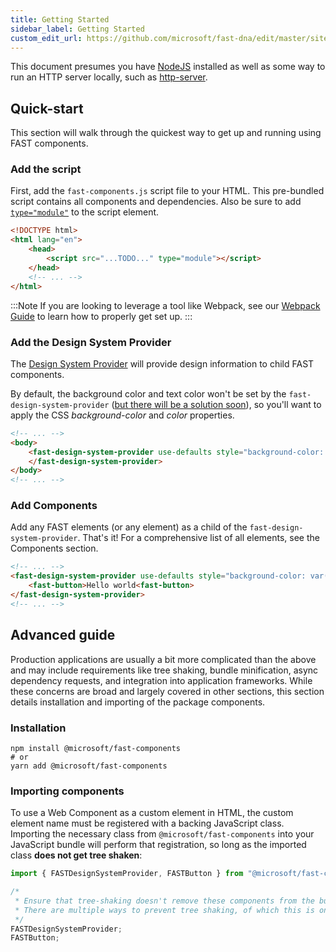 ```yaml
---
title: Getting Started
sidebar_label: Getting Started
custom_edit_url: https://github.com/microsoft/fast-dna/edit/master/sites/website/src/docs/fast-foundation/getting-started.md
---
```

This document presumes you have [NodeJS](https://nodejs.org/) installed as well as some way to run an HTTP server locally, such as [http-server](https://www.npmjs.com/package/http-server).

## Quick-start

This section will walk through the quickest way to get up and running using FAST components.

### Add the script

First, add the `fast-components.js` script file to your HTML. This pre-bundled script contains all components and dependencies. Also be sure to add [`type="module"`](https://developer.mozilla.org/en-US/docs/Web/JavaScript/Guide/Modules) to the script element.

```html
<!DOCTYPE html>
<html lang="en">
    <head>
        <script src="...TODO..." type="module"></script>
    </head>
    <!-- ... -->
</html>
```

:::Note
If you are looking to leverage a tool like Webpack, see our [Webpack Guide](./webpack) to learn how to properly get set up.
:::

### Add the Design System Provider

The [Design System Provider](fast-foundation/fast-design-system-provider.md) will provide design information to child FAST components. 

By default, the background color and text color won't be set by the `fast-design-system-provider` ([but there will be a solution soon](https://github.com/microsoft/fast-dna/issues/3213)), so you'll want to apply the CSS *background-color* and *color* properties.

```html
<!-- ... -->
<body>
    <fast-design-system-provider use-defaults style="background-color: var(--background-color); color: #E5E5E5;">
    </fast-design-system-provider>
</body>
<!-- ... -->
```

### Add Components

Add any FAST elements (or any element) as a child of the `fast-design-system-provider`. That's it! For a comprehensive list of all elements, see the Components section.

```html
<!-- ... -->
<fast-design-system-provider use-defaults style="background-color: var(--background-color); color: #E5E5E5;">
    <fast-button>Hello world<fast-button>
</fast-design-system-provider>
<!-- ... -->
```

## Advanced guide

Production applications are usually a bit more complicated than the above and may include requirements like tree shaking, bundle minification, async dependency requests, and integration into application frameworks. While these concerns are broad and largely covered in other sections, this section details installation and importing of the package components.

### Installation

```shell
npm install @microsoft/fast-components
# or
yarn add @microsoft/fast-components
```

### Importing components

To use a Web Component as a custom element in HTML, the custom element name must be registered with a backing JavaScript class. Importing the necessary class from `@microsoft/fast-components` into your JavaScript bundle will perform that registration, so long as the imported class **does not get tree shaken**:

```js
import { FASTDesignSystemProvider, FASTButton } from "@microsoft/fast-components";

/*
 * Ensure that tree-shaking doesn't remove these components from the bundle.
 * There are multiple ways to prevent tree shaking, of which this is one.
 */
FASTDesignSystemProvider;
FASTButton;
```